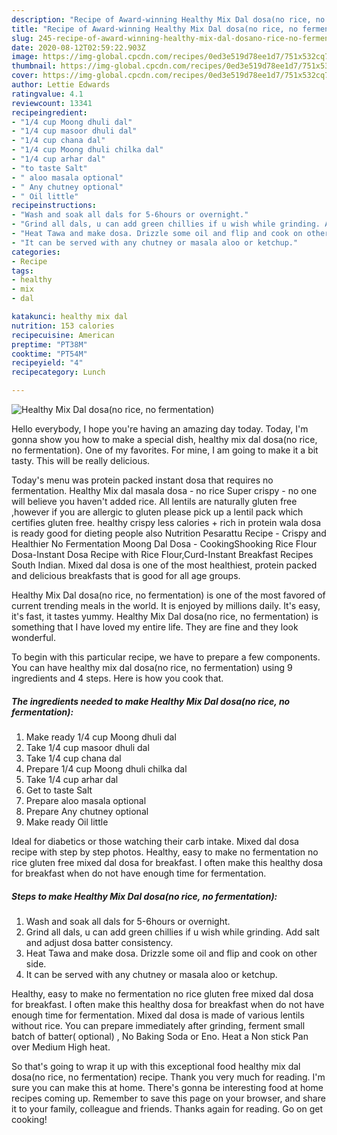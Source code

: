 ```yaml
---
description: "Recipe of Award-winning Healthy Mix Dal dosa(no rice, no fermentation)"
title: "Recipe of Award-winning Healthy Mix Dal dosa(no rice, no fermentation)"
slug: 245-recipe-of-award-winning-healthy-mix-dal-dosano-rice-no-fermentation
date: 2020-08-12T02:59:22.903Z
image: https://img-global.cpcdn.com/recipes/0ed3e519d78ee1d7/751x532cq70/healthy-mix-dal-dosano-rice-no-fermentation-recipe-main-photo.jpg
thumbnail: https://img-global.cpcdn.com/recipes/0ed3e519d78ee1d7/751x532cq70/healthy-mix-dal-dosano-rice-no-fermentation-recipe-main-photo.jpg
cover: https://img-global.cpcdn.com/recipes/0ed3e519d78ee1d7/751x532cq70/healthy-mix-dal-dosano-rice-no-fermentation-recipe-main-photo.jpg
author: Lettie Edwards
ratingvalue: 4.1
reviewcount: 13341
recipeingredient:
- "1/4 cup Moong dhuli dal"
- "1/4 cup masoor dhuli dal"
- "1/4 cup chana dal"
- "1/4 cup Moong dhuli chilka dal"
- "1/4 cup arhar dal"
- "to taste Salt"
- " aloo masala optional"
- " Any chutney optional"
- " Oil little"
recipeinstructions:
- "Wash and soak all dals for 5-6hours or overnight."
- "Grind all dals, u can add green chillies if u wish while grinding. Add salt and adjust dosa batter consistency."
- "Heat Tawa and make dosa. Drizzle some oil and flip and cook on other side."
- "It can be served with any chutney or masala aloo or ketchup."
categories:
- Recipe
tags:
- healthy
- mix
- dal

katakunci: healthy mix dal 
nutrition: 153 calories
recipecuisine: American
preptime: "PT38M"
cooktime: "PT54M"
recipeyield: "4"
recipecategory: Lunch

---
```



![Healthy Mix Dal dosa(no rice, no fermentation)](https://img-global.cpcdn.com/recipes/0ed3e519d78ee1d7/751x532cq70/healthy-mix-dal-dosano-rice-no-fermentation-recipe-main-photo.jpg)

Hello everybody, I hope you're having an amazing day today. Today, I'm gonna show you how to make a special dish, healthy mix dal dosa(no rice, no fermentation). One of my favorites. For mine, I am going to make it a bit tasty. This will be really delicious.

Today&#39;s menu was protein packed instant dosa that requires no fermentation. Healthy Mix dal masala dosa - no rice Super crispy - no one will believe you haven&#39;t added rice. All lentils are naturally gluten free ,however if you are allergic to gluten please pick up a lentil pack which certifies gluten free. healthy crispy less calories + rich in protein wala dosa is ready good for dieting people also Nutrition Pesarattu Recipe - Crispy and Healthier No Fermentation Moong Dal Dosa - CookingShooking Rice Flour Dosa-Instant Dosa Recipe with Rice Flour,Curd-Instant Breakfast Recipes South Indian. Mixed dal dosa is one of the most healthiest, protein packed and delicious breakfasts that is good for all age groups.

Healthy Mix Dal dosa(no rice, no fermentation) is one of the most favored of current trending meals in the world. It is enjoyed by millions daily. It's easy, it's fast, it tastes yummy. Healthy Mix Dal dosa(no rice, no fermentation) is something that I have loved my entire life. They are fine and they look wonderful.


To begin with this particular recipe, we have to prepare a few components. You can have healthy mix dal dosa(no rice, no fermentation) using 9 ingredients and 4 steps. Here is how you cook that.

<!--inarticleads1-->

##### The ingredients needed to make Healthy Mix Dal dosa(no rice, no fermentation):

1. Make ready 1/4 cup Moong dhuli dal
1. Take 1/4 cup masoor dhuli dal
1. Take 1/4 cup chana dal
1. Prepare 1/4 cup Moong dhuli chilka dal
1. Take 1/4 cup arhar dal
1. Get to taste Salt
1. Prepare  aloo masala optional
1. Prepare  Any chutney optional
1. Make ready  Oil little


Ideal for diabetics or those watching their carb intake. Mixed dal dosa recipe with step by step photos. Healthy, easy to make no fermentation no rice gluten free mixed dal dosa for breakfast. I often make this healthy dosa for breakfast when do not have enough time for fermentation. 

<!--inarticleads2-->

##### Steps to make Healthy Mix Dal dosa(no rice, no fermentation):

1. Wash and soak all dals for 5-6hours or overnight.
1. Grind all dals, u can add green chillies if u wish while grinding. Add salt and adjust dosa batter consistency.
1. Heat Tawa and make dosa. Drizzle some oil and flip and cook on other side.
1. It can be served with any chutney or masala aloo or ketchup.


Healthy, easy to make no fermentation no rice gluten free mixed dal dosa for breakfast. I often make this healthy dosa for breakfast when do not have enough time for fermentation. Mixed dal dosa is made of various lentils without rice. You can prepare immediately after grinding, ferment small batch of batter( optional) , No Baking Soda or Eno. Heat a Non stick Pan over Medium High heat. 

So that's going to wrap it up with this exceptional food healthy mix dal dosa(no rice, no fermentation) recipe. Thank you very much for reading. I'm sure you can make this at home. There's gonna be interesting food at home recipes coming up. Remember to save this page on your browser, and share it to your family, colleague and friends. Thanks again for reading. Go on get cooking!
